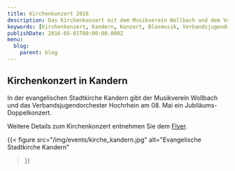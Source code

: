 ```yaml
---
title: Kirchenkonzert 2016
description: Das Kirchenkonzert mit dem Musikverein Wollbach und dem Verbandsjugendorchester Hochrhein in der ev. Kirche in Kandern.
keywords: [Kirchenkonzert, Kandern, Konzert, Blasmusik, Verbandsjugendorchester Hochrhein]
publishDate: 2016-05-01T00:00:00.000Z
menu:
  blog:
    parent: blog
---
```


## Kirchenkonzert in Kandern
In der evangelischen Stadtkirche Kandern gibt der Musikverein Wollbach und
das Verbandsjugendorchester Hochrhein am 08. Mai ein Jubiläums-Doppelkonzert.

Weitere Details zum Kirchenkonzert entnehmen Sie dem [Flyer](/files/flyer/16_kirchenkonzert.pdf).

{{< figure src="/img/events/kirche_kandern.jpg"
           alt="Evangelische Stadtkirche Kandern"
>}}
